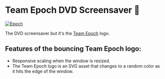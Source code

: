 # Team Epoch DVD Screensaver 📀

[![Epoch](https://img.shields.io/endpoint?url=https%3A%2F%2Fraw.githubusercontent.com%2FJeffrey-Lim%2Fepoch-dvdscreensaver%2Fmaster%2Fbadge.json)](https://teamepoch.ai/)

The DVD screensaver but it's the [Team Epoch](https://teamepoch.ai/) logo.

## Features of the bouncing Team Epoch logo: 

* Responsive scaling when the window is resized. 
* The Team Epoch logo is an SVG asset that changes to a random color as it hits the edge of the window.
